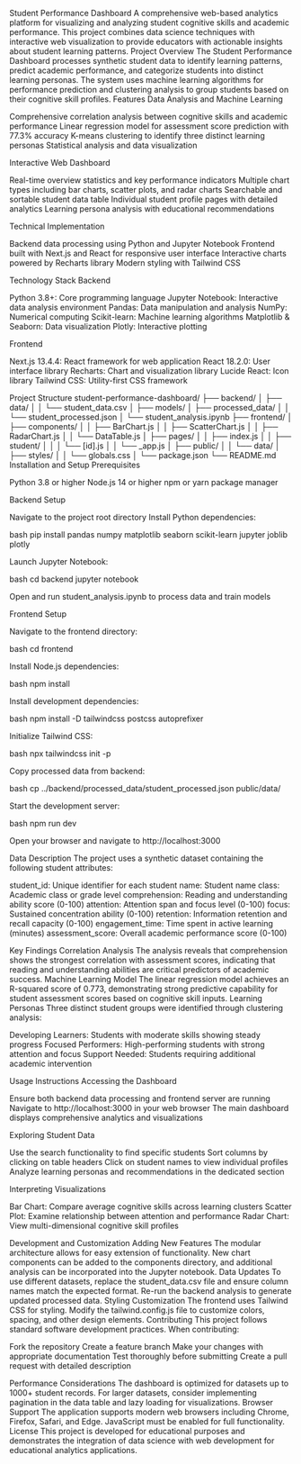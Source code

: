 Student Performance Dashboard
A comprehensive web-based analytics platform for visualizing and analyzing student cognitive skills and academic performance. This project combines data science techniques with interactive web visualization to provide educators with actionable insights about student learning patterns.
Project Overview
The Student Performance Dashboard processes synthetic student data to identify learning patterns, predict academic performance, and categorize students into distinct learning personas. The system uses machine learning algorithms for performance prediction and clustering analysis to group students based on their cognitive skill profiles.
Features
Data Analysis and Machine Learning

Comprehensive correlation analysis between cognitive skills and academic performance
Linear regression model for assessment score prediction with 77.3% accuracy
K-means clustering to identify three distinct learning personas
Statistical analysis and data visualization

Interactive Web Dashboard

Real-time overview statistics and key performance indicators
Multiple chart types including bar charts, scatter plots, and radar charts
Searchable and sortable student data table
Individual student profile pages with detailed analytics
Learning persona analysis with educational recommendations

Technical Implementation

Backend data processing using Python and Jupyter Notebook
Frontend built with Next.js and React for responsive user interface
Interactive charts powered by Recharts library
Modern styling with Tailwind CSS

Technology Stack
Backend

Python 3.8+: Core programming language
Jupyter Notebook: Interactive data analysis environment
Pandas: Data manipulation and analysis
NumPy: Numerical computing
Scikit-learn: Machine learning algorithms
Matplotlib & Seaborn: Data visualization
Plotly: Interactive plotting

Frontend

Next.js 13.4.4: React framework for web application
React 18.2.0: User interface library
Recharts: Chart and visualization library
Lucide React: Icon library
Tailwind CSS: Utility-first CSS framework

Project Structure
student-performance-dashboard/
├── backend/
│   ├── data/
│   │   └── student_data.csv
│   ├── models/
│   ├── processed_data/
│   │   └── student_processed.json
│   └── student_analysis.ipynb
├── frontend/
│   ├── components/
│   │   ├── BarChart.js
│   │   ├── ScatterChart.js
│   │   ├── RadarChart.js
│   │   └── DataTable.js
│   ├── pages/
│   │   ├── index.js
│   │   ├── student/
│   │   │   └── [id].js
│   │   └── _app.js
│   ├── public/
│   │   └── data/
│   ├── styles/
│   │   └── globals.css
│   └── package.json
└── README.md
Installation and Setup
Prerequisites

Python 3.8 or higher
Node.js 14 or higher
npm or yarn package manager

Backend Setup

Navigate to the project root directory
Install Python dependencies:

bash   pip install pandas numpy matplotlib seaborn scikit-learn jupyter joblib plotly

Launch Jupyter Notebook:

bash   cd backend
   jupyter notebook

Open and run student_analysis.ipynb to process data and train models

Frontend Setup

Navigate to the frontend directory:

bash   cd frontend

Install Node.js dependencies:

bash   npm install

Install development dependencies:

bash   npm install -D tailwindcss postcss autoprefixer

Initialize Tailwind CSS:

bash   npx tailwindcss init -p

Copy processed data from backend:

bash   cp ../backend/processed_data/student_processed.json public/data/

Start the development server:

bash   npm run dev

Open your browser and navigate to http://localhost:3000

Data Description
The project uses a synthetic dataset containing the following student attributes:

student_id: Unique identifier for each student
name: Student name
class: Academic class or grade level
comprehension: Reading and understanding ability score (0-100)
attention: Attention span and focus level (0-100)
focus: Sustained concentration ability (0-100)
retention: Information retention and recall capacity (0-100)
engagement_time: Time spent in active learning (minutes)
assessment_score: Overall academic performance score (0-100)

Key Findings
Correlation Analysis
The analysis reveals that comprehension shows the strongest correlation with assessment scores, indicating that reading and understanding abilities are critical predictors of academic success.
Machine Learning Model
The linear regression model achieves an R-squared score of 0.773, demonstrating strong predictive capability for student assessment scores based on cognitive skill inputs.
Learning Personas
Three distinct student groups were identified through clustering analysis:

Developing Learners: Students with moderate skills showing steady progress
Focused Performers: High-performing students with strong attention and focus
Support Needed: Students requiring additional academic intervention

Usage Instructions
Accessing the Dashboard

Ensure both backend data processing and frontend server are running
Navigate to http://localhost:3000 in your web browser
The main dashboard displays comprehensive analytics and visualizations

Exploring Student Data

Use the search functionality to find specific students
Sort columns by clicking on table headers
Click on student names to view individual profiles
Analyze learning personas and recommendations in the dedicated section

Interpreting Visualizations

Bar Chart: Compare average cognitive skills across learning clusters
Scatter Plot: Examine relationship between attention and performance
Radar Chart: View multi-dimensional cognitive skill profiles

Development and Customization
Adding New Features
The modular architecture allows for easy extension of functionality. New chart components can be added to the components directory, and additional analysis can be incorporated into the Jupyter notebook.
Data Updates
To use different datasets, replace the student_data.csv file and ensure column names match the expected format. Re-run the backend analysis to generate updated processed data.
Styling Customization
The frontend uses Tailwind CSS for styling. Modify the tailwind.config.js file to customize colors, spacing, and other design elements.
Contributing
This project follows standard software development practices. When contributing:

Fork the repository
Create a feature branch
Make your changes with appropriate documentation
Test thoroughly before submitting
Create a pull request with detailed description

Performance Considerations
The dashboard is optimized for datasets up to 1000+ student records. For larger datasets, consider implementing pagination in the data table and lazy loading for visualizations.
Browser Support
The application supports modern web browsers including Chrome, Firefox, Safari, and Edge. JavaScript must be enabled for full functionality.
License
This project is developed for educational purposes and demonstrates the integration of data science with web development for educational analytics applications.